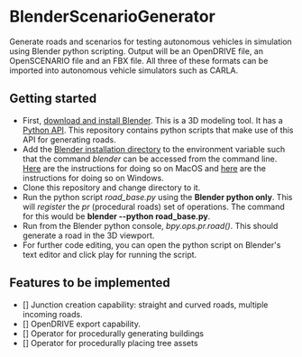 # BlenderScenarioGenerator
Generate roads and scenarios for testing autonomous vehicles in simulation using Blender python scripting. Output will be an OpenDRIVE file, an OpenSCENARIO file and an FBX file. All three of these formats can be imported into autonomous vehicle simulators such as CARLA. 

## Getting started
* First, [download and install Blender](https://www.blender.org/download/). This is a 3D modeling tool. It has a [Python API](https://docs.blender.org/api/current/info_overview.html). This repository contains python scripts that make use of this API for generating roads.
* Add the [Blender installation directory](https://docs.blender.org/manual/en/latest/advanced/command_line/launch/index.html) to the environment variable such that the command *blender* can be accessed from the command line. [Here](https://docs.blender.org/manual/en/latest/advanced/command_line/launch/macos.html) are the instructions for doing so on MacOS and [here](https://docs.blender.org/manual/en/latest/advanced/command_line/launch/windows.html) are the instructions for doing so on Windows. 
* Clone this repository and change directory to it. 
* Run the python script *road_base.py* using the **Blender python only**. This will *register* the *pr* (procedural roads) set of operations. The command for this would be **blender --python road_base.py**.
* Run from the Blender python console, *bpy.ops.pr.road()*. This should generate a road in the 3D viewport.
* For further code editing, you can open the python script on Blender's text editor and click play for running the script.

## Features to be implemented
- [] Junction creation capability: straight and curved roads, multiple incoming roads.
- [] OpenDRIVE export capability.
- [] Operator for procedurally generating buildings
- [] Operator for procedurally placing tree assets
